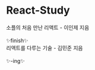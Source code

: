 # React-Study

<div>
소플의 처음 만난 리액트 - 이인제 지음
<br><br>
✨finish✨
</div>

<div>
리액트를 다루는 기술 - 김민준 지음
<br><br>
✨-ing✨
</div>

